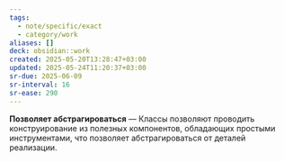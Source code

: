 ```yaml
---
tags:
  - note/specific/exact
  - category/work
aliases: []
deck: obsidian::work
created: 2025-05-20T13:28:47+03:00
updated: 2025-05-24T11:20:37+03:00
sr-due: 2025-06-09
sr-interval: 16
sr-ease: 290
---
```


**Позволяет абстрагироваться**
—
Классы позволяют проводить конструирование из полезных компонентов, обладающих простыми инструментами, что позволяет абстрагироваться от деталей реализации.
